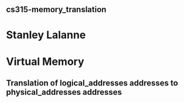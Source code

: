 ## cs315-memory_translation
# Stanley Lalanne
# Virtual Memory
## **Translation of logical_addresses addresses to physical_addresses addresses**
